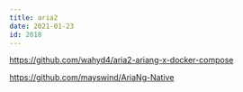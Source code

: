```yaml
---
title: aria2
date: 2021-01-23
id: 2018
---
```


https://github.com/wahyd4/aria2-ariang-x-docker-compose

https://github.com/mayswind/AriaNg-Native
